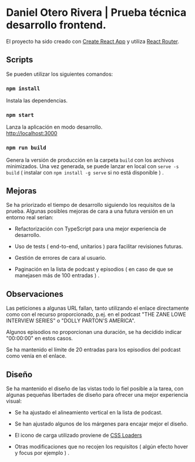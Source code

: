 # Daniel Otero Rivera | Prueba técnica desarrollo frontend.

El proyecto ha sido creado con [Create React App](https://github.com/facebook/create-react-app) 
y utiliza [React Router](https://reactrouter.com/en/main).

## Scripts

Se pueden utilizar los siguientes comandos:

### `npm install`

Instala las dependencias.

### `npm start`

Lanza la aplicación en modo desarrollo.\
[http://localhost:3000](http://localhost:3000)

### `npm run build`

Genera la versión de producción en la carpeta `build` con los archivos minimizados.
Una vez generada, se puede lanzar en local con `serve -s build` 
( instalar con `npm install -g serve` si no está disponible ) .

## Mejoras

Se ha priorizado el tiempo de desarrollo siguiendo los requisitos de la prueba. 
Algunas posibles mejoras de cara a una futura versión en un entorno real serían:

- Refactorización con TypeScript para una mejor experiencia de desarrollo.

- Uso de tests ( end-to-end, unitarios ) para facilitar revisiones futuras. 

- Gestión de errores de cara al usuario.

- Paginación en la lista de podcast y episodios 
( en caso de que se manejasen más de 100 entradas ) .

## Observaciones

Las peticiones a algunas URL fallan, tanto utilizando el enlace directamente como
con el recurso proporcionado, p.ej. en el podcast "THE ZANE LOWE INTERVIEW SERIES" 
o "DOLLY PARTON'S AMERICA".

Algunos episodios no proporcionan una duración, se ha decidido indicar "00:00:00" 
en estos casos.

Se ha mantenido el límite de 20 entradas para los episodios del podcast como 
venía en el enlace.

## Diseño

Se ha mantenido el diseño de las vistas todo lo fiel posible a la tarea, 
con algunas pequeñas libertades de diseño para ofrecer una mejor 
experiencia visual:

- Se ha ajustado el alineamiento vertical en la lista de podcast.

- Se han ajustado algunos de los márgenes para encajar mejor el diseño.

- El icono de carga utilizado proviene de 
[CSS Loaders](https://cssloaders.github.io/)

- Otras modificaciones que no recojen los requisitos 
( algún efecto hover y focus por ejemplo ) .